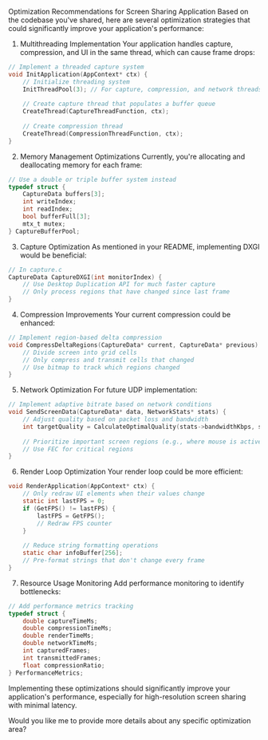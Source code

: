 Optimization Recommendations for Screen Sharing Application
Based on the codebase you've shared, here are several optimization strategies that could significantly improve your application's performance:

1. Multithreading Implementation
Your application handles capture, compression, and UI in the same thread, which can cause frame drops:

```c
// Implement a threaded capture system
void InitApplication(AppContext* ctx) {
    // Initialize threading system
    InitThreadPool(3); // For capture, compression, and network threads
    
    // Create capture thread that populates a buffer queue
    CreateThread(CaptureThreadFunction, ctx);
    
    // Create compression thread
    CreateThread(CompressionThreadFunction, ctx);
}
```
2. Memory Management Optimizations
Currently, you're allocating and deallocating memory for each frame:
```c
// Use a double or triple buffer system instead
typedef struct {
    CaptureData buffers[3];
    int writeIndex;
    int readIndex;
    bool bufferFull[3];
    mtx_t mutex;
} CaptureBufferPool;
```
3. Capture Optimization
As mentioned in your README, implementing DXGI would be beneficial:

```c
// In capture.c
CaptureData CaptureDXGI(int monitorIndex) {
    // Use Desktop Duplication API for much faster capture
    // Only process regions that have changed since last frame
}
```

4. Compression Improvements
Your current compression could be enhanced:

```c
// Implement region-based delta compression
void CompressDeltaRegions(CaptureData* current, CaptureData* previous) {
    // Divide screen into grid cells
    // Only compress and transmit cells that changed
    // Use bitmap to track which regions changed
}
```

5. Network Optimization
For future UDP implementation:

```c
// Implement adaptive bitrate based on network conditions
void SendScreenData(CaptureData* data, NetworkStats* stats) {
    // Adjust quality based on packet loss and bandwidth
    int targetQuality = CalculateOptimalQuality(stats->bandwidthKbps, stats->packetLoss);
    
    // Prioritize important screen regions (e.g., where mouse is active)
    // Use FEC for critical regions
}
```

6. Render Loop Optimization
Your render loop could be more efficient:

```c
void RenderApplication(AppContext* ctx) {
    // Only redraw UI elements when their values change
    static int lastFPS = 0;
    if (GetFPS() != lastFPS) {
        lastFPS = GetFPS();
        // Redraw FPS counter
    }
    
    // Reduce string formatting operations
    static char infoBuffer[256];
    // Pre-format strings that don't change every frame
}
```

7. Resource Usage Monitoring
Add performance monitoring to identify bottlenecks:

```c
// Add performance metrics tracking
typedef struct {
    double captureTimeMs;
    double compressionTimeMs;
    double renderTimeMs;
    double networkTimeMs;
    int capturedFrames;
    int transmittedFrames;
    float compressionRatio;
} PerformanceMetrics;
```

Implementing these optimizations should significantly improve your application's performance, especially for high-resolution screen sharing with minimal latency.

Would you like me to provide more details about any specific optimization area?